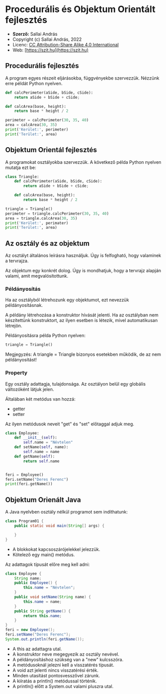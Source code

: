 # Procedurális és Objektum Orientált fejlesztés

* **Szerző:** Sallai András
* Copyright (c) Sallai András, 2022
* Licenc: [CC Attribution-Share Alike 4.0 International](https://creativecommons.org/licenses/by-sa/4.0/)
* Web: [https://szit.hu](https://szit.hu)

## Procedurális fejlesztés

A program egyes részeit eljárásokba,
függvényekbe szervezzük. Nézzünk erre példát Python nyelven.

```python
def calcPerimeter(aSide, bSide, cSide):
    return aSide + bSide + cSide;

def calcArea(base, height):
    return base * height / 2

perimeter = calcPerimeter(30, 35, 40)
area = calcArea(30, 35)
print('Kerület:', perimeter)
print('Terület:', area)
```

## Objektum Orientál fejlesztés

A programokat osztályokba szervezzük. A következő példa Python nyelven mutatja ezt be:

```python
class Triangle:
    def calcPerimeter(aSide, bSide, cSide):
        return aSide + bSide + cSide;

    def calcArea(base, height):
        return base * height / 2

triangle = Triangle()
perimeter = triangle.calcPerimeter(30, 35, 40)
area = triangle.calcArea(30, 35)
print('Kerület:', perimater)
print('Terület:', area)
```

## Az osztály és az objektum

Az osztályt általános leírásra használjuk. Úgy is felfogható, hogy valaminek a tervrajza.

Az objektum egy konkrét dolog. Úgy is mondhatjuk, hogy a tervrajz alapján valami, amit megvalósítottunk.

### Példányosítás

Ha az osztályból létrehozunk egy objektumot, ezt nevezzük példányosításnak.

A példány létrehozása a konstruktor hívását jelenti. Ha az osztályban nem készítettünk konstruktort, az ilyen esetben is létezik, mivel automatikusan létrejön.

Példányosításra példa Python nyelven:

```python
triangle = Triangle()
```

Megjegyzés: A triangle = Triangle bizonyos esetekben működik, de az nem példányosítást!

### Property

Egy osztály adattagja, tulajdonsága. Az osztályon belül egy globális változóként látjuk jelen.

Általában két metódus van hozzá:

* getter
* setter

Az ilyen metódusok neveit "get" és "set" előtaggal adjuk meg.

```python
class Employee:
    def __init__(self):
        self.name = "Névtelen"
    def setName(self, name):
        self.name = name
    def getName(self):
        return self.name


feri = Employee()
feri.setName("Deres Ferenc")
print(feri.getName())
```

## Objektum Orienált Java

A Java nyelvben osztály nélkül programot sem indíthatunk:

```java
class Program01 {
    public static void main(String[] args) {

    }
}
```

* A blokkokat kapcsoszárójelekkel jelezzük.
* Kötelező egy main() metódus.

Az adattagok típusát előre meg kell adni:

```java
class Employee {
    String name;
    public Employee() {
        this.name = "Névtelen";
    }
    public void setName(String name) {
        this.name = name;
    }
    public String getName() {
        return this.name;
    }
}
feri = new Employee();
feri.setName("Deres Ferenc");
System.out.println(feri.getName());
```

* A this az adattagra utal.
* A konstruktor neve megegyezik az osztály nevével.
* A példányosításhoz szükség van a "new" kulcsszóra.
* A metódusoknál jelezni kell a visszatérés típusát.
* A void azt jelenti nincs visszatérési érték.
* Minden utasítást pontosvesszővel zárunk.
* A kiíratás a println() metódussal történik.
* A println() előtt a System.out valami pluszra utal.
